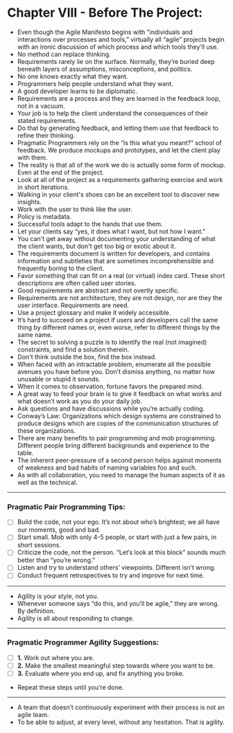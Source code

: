 # Chapter VIII - Before The Project:

- Even though the Agile Manifesto begins with "individuals and interactions over processes and tools,” virtually all “agile” projects begin with an ironic discussion of which process and which tools they’ll use.
- No method can replace thinking.
- Requirements rarely lie on the surface. Normally, they’re buried deep beneath layers of assumptions, misconceptions, and politics.
- No one knows exactly what they want.
- Programmers help people understand what they want.
- A good developer learns to be diplomatic.
- Requirements are a process and they are learned in the feedback loop, not in a vacuum.
- Your job is to help the client understand the consequences of their stated requirements.
- Do that by generating feedback, and letting them use that feedback to refine their thinking.
- Pragmatic Programmers rely on the “is this what you meant?” school of feedback. We produce mockups and prototypes, and let the client play with them.
- The reality is that all of the work we do is actually some form of mockup. Even at the end of the project.
- Look at all of the project as a requirements gathering exercise and work in short iterations.
- Walking in your client's shoes can be an excellent tool to discover new insights.
- Work with the user to think like the user.
- Policy is metadata.
- Successful tools adapt to the hands that use them.
- Let your clients say “yes, it does what I want, but not how I want.”
- You can't get away without documenting your understanding of what the client wants, but don't get too big or exotic about it.
- The requirements document is written for developers, and contains information and subtleties that are sometimes incomprehensible and frequently boring to the client.
- Favor something that can fit on a real (or virtual) index card. These short descriptions are often called user stories.
- Good requirements are abstract and not overtly specific.
- Requirements are not architecture, they are not design, nor are they the user interface. Requirements are need.
- Use a project glossary and make it widely accessible.
- It’s hard to succeed on a project if users and developers call the same thing by different names or, even worse, refer to different things by the same name.
- The secret to solving a puzzle is to identify the real (not imagined) constraints, and find a solution therein.
- Don't think outside the box, find the box instead.
- When faced with an intractable problem, enumerate all the possible avenues you have before you. Don’t dismiss anything, no matter how unusable or stupid it sounds.
- When it comes to observation, fortune favors the prepared mind.
- A great way to feed your brain is to give it feedback on what works and what doesn’t work as you do your daily job.
- Ask questions and have discussions while you’re actually coding.
- Conway’s Law: Organizations which design systems are constrained to produce designs which are copies of the communication structures of these organizations.
- There are many benefits to pair programming and mob programming. Different people bring different backgrounds and experience to the table.
- The inherent peer-pressure of a second person helps against moments of weakness and bad habits of naming variables foo and such.
- As with all collaboration, you need to manage the human aspects of it as well as the technical.

---

### Pragmatic Pair Programming Tips:

- [ ] Build the code, not your ego. It’s not about who’s brightest; we all have our moments, good and bad.
- [ ] Start small. Mob with only 4-5 people, or start with just a few pairs, in short sessions.
- [ ] Criticize the code, not the person. “Let’s look at this block” sounds much better than “you’re wrong.”
- [ ] Listen and try to understand others’ viewpoints. Different isn’t wrong.
- [ ] Conduct frequent retrospectives to try and improve for next time.

---

- Agility is your style, not you.
- Whenever someone says “do this, and you’ll be agile,” they are wrong. By definition.
- Agility is all about responding to change.

---

### Pragmatic Programmer Agility Suggestions:

- [ ] **1.** Work out where you are.
- [ ] **2.** Make the smallest meaningful step towards where you want to be.
- [ ] **3.** Evaluate where you end up, and fix anything you broke.

- Repeat these steps until you’re done.

---

- A team that doesn’t continuously experiment with their process is not an agile team.
- To be able to adjust, at every level, without any hesitation. That is agility.
